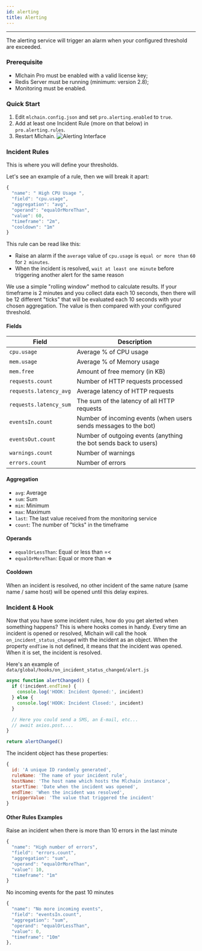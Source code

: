 ```yaml
---
id: alerting
title: Alerting
---
```


--------------------

The alerting service will trigger an alarm when your configured threshold are exceeded.

### Prerequisite

- Mlchain Pro must be enabled with a valid license key;
- Redis Server must be running (minimum: version 2.8);
- Monitoring must be enabled.

### Quick Start

1. Edit `mlchain.config.json` and set `pro.alerting.enabled` to `true`.
2. Add at least one Incident Rule (more on that below) in `pro.alerting.rules`.
3. Restart Mlchain.
![Alerting Interface](/assets/alerting.png)

### Incident Rules

This is where you will define your thresholds.

Let's see an example of a rule, then we will break it apart:

```js
{
  "name": " High CPU Usage ",
  "field": "cpu.usage",
  "aggregation": "avg",
  "operand": "equalOrMoreThan",
  "value": 60,
  "timeframe": "2m",
  "cooldown": "1m"
}
```

This rule can be read like this:

- Raise an alarm if the `average` value of `cpu.usage` is `equal or more than` `60` for `2 minutes`.
- When the incident is resolved, `wait at least one minute` before triggering another alert for the same reason

We use a simple "rolling window" method to calculate results. If your timeframe is 2 minutes and you collect data each 10 seconds, then there will be 12 different "ticks" that will be evaluated each 10 seconds with your chosen aggregation. The value is then compared with your configured threshold.

#### Fields

| Field                | Description                                                      |
| -------------------- | ---------------------------------------------------------------- |
| `cpu.usage`            | Average % of CPU usage                                           |
| `mem.usage`            | Average % of Memory usage                                        |
| `mem.free`             | Amount of free memory (in KB)                                    |
| `requests.count`       | Number of HTTP requests processed                                |
| `requests.latency_avg` | Average latency of HTTP requests                                 |
| `requests.latency_sum` | The sum of the latency of all HTTP requests                      |
| `eventsIn.count`       | Number of incoming events (when users sends messages to the bot) |
| `eventsOut.count`      | Number of outgoing events (anything the bot sends back to users) |
| `warnings.count`       | Number of warnings                                               |
| `errors.count`         | Number of errors                                                 |

#### Aggregation

- `avg`: Average
- `sum`: Sum
- `min`: Minimum
- `max`: Maximum
- `last`: The last value received from the monitoring service
- `count`: The number of "ticks" in the timeframe

#### Operands

- `equalOrLessThan`: Equal or less than =<
- `equalOrMoreThan`: Equal or more than =>

#### Cooldown

When an incident is resolved, no other incident of the same nature (same name / same host) will be opened until this delay expires.

### Incident & Hook

Now that you have some incident rules, how do you get alerted when something happens? This is where hooks comes in handy. Every time an incident is opened or resolved, Mlchain will call the hook `on_incident_status_changed` with the incident as an object. When the property `endTime` is not defined, it means that the incident was opened. When it is set, the incident is resolved.

Here's an example of `data/global/hooks/on_incident_status_changed/alert.js`

```js
async function alertChanged() {
  if (!incident.endTime) {
    console.log('HOOK: Incident Opened:', incident)
  } else {
    console.log('HOOK: Incident Closed:', incident)
  }

  // Here you could send a SMS, an E-mail, etc...
  // await axios.post....
}

return alertChanged()
```

The incident object has these properties:

```js
{
  id: 'A unique ID randomly generated',
  ruleName: 'The name of your incident rule',
  hostName: 'The host name which hosts the Mlchain instance',
  startTime: 'Date when the incident was opened',
  endTime: 'When the incident was resolved',
  triggerValue: 'The value that triggered the incident'
}
```

#### Other Rules Examples

Raise an incident when there is more than 10 errors in the last minute

```js
{
  "name": "High number of errors",
  "field": "errors.count",
  "aggregation": "sum",
  "operand": "equalOrMoreThan",
  "value": 10,
  "timeframe": "1m"
}
```

No incoming events for the past 10 minutes

```js
{
  "name": "No more incoming events",
  "field": "eventsIn.count",
  "aggregation": "sum",
  "operand": "equalOrLessThan",
  "value": 0,
  "timeframe": "10m"
},
```
